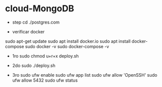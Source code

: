 # cloud-MongoDB
* step cd  ./postgres.com

* verificar docker

sudo apt-get update
sudo apt install docker.io
sudo apt  install docker-compose
sudo docker -v
sudo docker-compose -v


* 1ro sudo chmod u+r+x deploy.sh
* 2do sudo ./deploy.sh

* 3ro 
sudo ufw enable
sudo ufw app list
sudo ufw allow 'OpenSSH'
sudo ufw allow 5432
sudo ufw status
